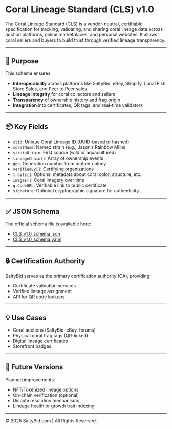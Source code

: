 # Coral Lineage Standard (CLS) v1.0

The Coral Lineage Standard (CLS) is a vendor-neutral, certifiable specification for tracking, validating, and sharing coral lineage data across auction platforms, online marketplaces, and personal websites. It allows coral sellers and buyers to build trust through verified lineage transparency.

---

## 🧬 Purpose

This schema ensures:
- **Interoperability** across platforms like SaltyBid, eBay, Shopify, Local Fish Store Sales, and Peer to Peer sales.
- **Lineage integrity** for coral collectors and sellers
- **Transparency** of ownership history and frag origin
- **Integration** into certificates, QR tags, and real-time validators

---

## 📦 Key Fields

- `clid`: Unique Coral Lineage ID (UUID-based or hashed)
- `coralName`: Named strain (e.g., Jason’s Rainbow Mille)
- `strainOrigin`: First source (wild or aquacultured)
- `lineageChain[]`: Array of ownership events
- `gen`: Generation number from mother colony
- `verifiedBy[]`: Certifying organizations
- `traits[]`: Optional metadata about coral color, structure, etc.
- `images[]`: Coral imagery over time
- `qrCodeURL`: Verifiable link to public certificate
- `signature`: Optional cryptographic signature for authenticity

---

## ✅ JSON Schema

The official schema file is available here:
- [CLS_v1.0_schema.json](CLS_v1.0_schema.json)
- [CLS_v1.0_schema.yaml](CLS_v1.0_schema.yaml)

---

## 🔒 Certification Authority

SaltyBid serves as the primary certification authority (CA), providing:
- Certificate validation services
- Verified lineage assignment
- API for QR code lookups

---

## 💡 Use Cases

- Coral auctions (SaltyBid, eBay, forums)
- Physical coral frag tags (QR-linked)
- Digital lineage certificates
- Storefront badges

---

## 🚀 Future Versions

Planned improvements:
- NFT/Tokenized lineage options
- On-chain verification (optional)
- Dispute resolution mechanisms
- Lineage health or growth trait indexing

---

© 2025 SaltyBid.com | All Rights Reserved.
